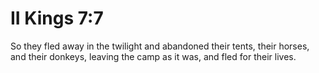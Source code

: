 # II Kings 7:7

So they fled away in the twilight and abandoned their tents, their horses, and their donkeys, leaving the camp as it was, and fled for their lives.
